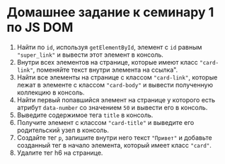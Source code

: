 # Домашнее задание к семинару 1 по JS DOM

1. Найти по `id`, используя `getElementById`, элемент с `id` равным `"super_link"` и вывести этот элемент в консоль.
2. Внутри всех элементов на странице, которые имеют класс `"card-link"`, поменяйте текст внутри элемента на ссылка".
3. Найти все элементы на странице с классом `"card-link"`, которые лежат в элементе с классом `"card-body"` и вывести полученную коллекцию в консоль.
4. Найти первый попавшийся элемент на странице у которого есть атрибут `data-number` со значением `50` и вывести его в консоль.
5. Выведите содержимое тега `title` в консоль.
6. Получите элемент с классом `"card-title"` и выведите его родительский узел в консоль.
7. Создайте тег `p`, запишите внутри него текст `"Привет"` и добавьте созданный тег в начало элемента, который имеет класс `"card"`.
8. Удалите тег h6 на странице.